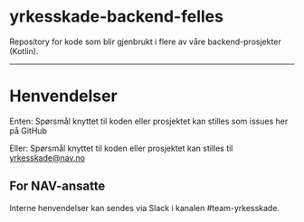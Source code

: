 # yrkesskade-backend-felles

Repository for kode som blir gjenbrukt i flere av våre backend-prosjekter (Kotlin).

---

# Henvendelser

Enten:
Spørsmål knyttet til koden eller prosjektet kan stilles som issues her på GitHub

Eller:
Spørsmål knyttet til koden eller prosjektet kan stilles til yrkesskade@nav.no

## For NAV-ansatte

Interne henvendelser kan sendes via Slack i kanalen #team-yrkesskade.